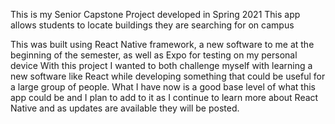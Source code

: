 This is my Senior Capstone Project developed in Spring 2021
This app allows students to locate buildings they are searching for on campus

This was built using React Native framework, a new software to me at the beginning of the semester, as well as Expo for testing on my personal device
With this project I wanted to both challenge myself with learning a new software like React while developing something that could be useful for a large 
group of people.  What I have now is a good base level of what this app could be and I plan to add to it as I continue to learn more about React Native
and as updates are available they will be posted.
